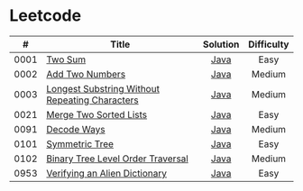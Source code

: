 # Leetcode
| #  |Title	 | Solution	 |Difficulty|
|:--:|-----|:-----:|:------:|
|0001|[Two Sum](https://leetcode.com/problems/two-sum/)|[Java](https://github.com/kwy518/leetcode/blob/master/src/0001_TwoSum)	   	 | Easy     |
|0002|[Add Two Numbers](https://leetcode.com/problems/add-two-numbers/)| [Java](https://github.com/kwy518/leetcode/blob/master/src/0002_AddTwoNumbers)|Medium|
|0003|[Longest Substring Without Repeating Characters](https://leetcode.com/problems/longest-substring-without-repeating-characters/)|[Java](https://github.com/kwy518/leetcode/blob/master/src/0003_LongestSubStringWithoutRepeatingCharacters)|Medium|
|0021|[Merge Two Sorted Lists](https://leetcode.com/problems/merge-two-sorted-lists/)|[Java](https://github.com/kwy518/leetcode/blob/master/src/0021_MergeTwoSortedLists)|Easy|
|0091|[Decode Ways](https://leetcode.com/problems/decode-ways/)|[Java](https://github.com/kwy518/leetcode/tree/master/src/0091_DecodeWays)|Medium|
|0101|[Symmetric Tree](https://leetcode.com/problems/symmetric-tree/)|[Java](https://github.com/kwy518/leetcode/blob/master/src/0101_SymmetricTree)|Easy|
|0102|[Binary Tree Level Order Traversal](https://leetcode.com/problems/binary-tree-level-order-traversal/)|[Java](https://github.com/kwy518/leetcode/tree/master/src/0102_BinaryTreeLevelOrderTraversal)|Medium|
|0953|[Verifying an Alien Dictionary](https://leetcode.com/problems/verifying-an-alien-dictionary/)|[Java](https://github.com/kwy518/leetcode/tree/master/src/0953_VerifyingAlienDictionary)|Easy|
